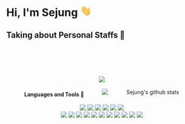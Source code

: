 
<h1> Hi, I'm Sejung <img  src="https://raw.githubusercontent.com/ABSphreak/ABSphreak/master/gifs/Hi.gif" width="30px"></h1>
<h2> Taking about Personal Staffs 👾 </h2><br>



<br><br>
<div align="center">
<a href="https://hits.seeyoufarm.com"><img src="https://hits.seeyoufarm.com/api/count/incr/badge.svg?url=https%3A%2F%2Fgithub.com%2Faaissj%2Fhit-counter&count_bg=%239FAD31&title_bg=%23489CD5&icon=github.svg&icon_color=%23FDF6E3&title=hits&edge_flat=false"/></a>

<p>
	<a><img width="50%" align="right" alt="Sejung's github stats" src="https://github-readme-stats.vercel.app/api?username=AAISSJ&show_icons=true&theme=solarized-lighte" /></a>
	<h4> Languages and Tools 💪</h4>
	<div align="center">
		<img src="https://img.shields.io/badge/Python-F7DF1E?style=flat&logo=Python&logoColor=white" />
		<img src="https://img.shields.io/badge/PyTorch-EE4C2C?style=flat&logo=PyTorch&logoColor=white" />
		<img src="https://img.shields.io/badge/PyTorch Lightning-792EE5?style=flat&logo=PyTorch Lightning&logoColor=white" />
		<img src="https://img.shields.io/badge/spaCy-000000?style=flat&logo=Spacy&logoColor=white" />
		<img src="https://img.shields.io/badge/Flask-000000?style=flat&logo=Flask&logoColor=white" />
		<img src="https://img.shields.io/badge/Linux-FCC624?style=flat&logo=Linux&logoColor=white" />
		<br>
		<img src="https://img.shields.io/badge/C%2B%2B-0769AD?style=flat&logo=C%2B%2B&logoColor=white" />
		<img src="https://img.shields.io/badge/C-A8B9CC?style=flat&logo=C&logoColor=white" />
		<img src="https://img.shields.io/badge/Java-007396?style=flat&logo=Conda-Forge&logoColor=white" />
		<img src="https://img.shields.io/badge/HTML5-E34F26?style=flat&logo=HTML5&logoColor=white" />
		<img src="https://img.shields.io/badge/CSS3-1572B6?style=flat&logo=CSS3&logoColor=white" />
		<img src="https://img.shields.io/badge/Markdown-000000?style=flat&logo=Markdown&logoColor=white" />
		<img src="https://img.shields.io/badge/Visual Studio Code-007ACC?style=flat&logo=VisualStudioCode&logoColor=white" />
		<img src="https://img.shields.io/badge/Anaconda-44A833?style=flat&logo=Anaconda&logoColor=white" />
		<img src="https://img.shields.io/badge/Notion-000000?style=flat&logo=Notion&logoColor=white" />
		<img src="https://img.shields.io/badge/Slack-4A154B?style=flat&logo=Slack&logoColor=white" />
		<img src="https://img.shields.io/badge/Github-000000?style=flat&logo=Github&logoColor=white" />
	</div>
</a>
</p>
